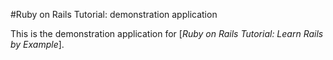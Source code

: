 #Ruby on Rails Tutorial: demonstration application

This is the demonstration application for [*Ruby on Rails Tutorial: Learn Rails by Example*].